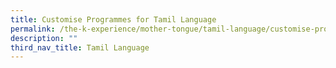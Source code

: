 ```yaml
---
title: Customise Programmes for Tamil Language
permalink: /the-k-experience/mother-tongue/tamil-language/customise-programmes-for-tamil-language/
description: ""
third_nav_title: Tamil Language
---
```

